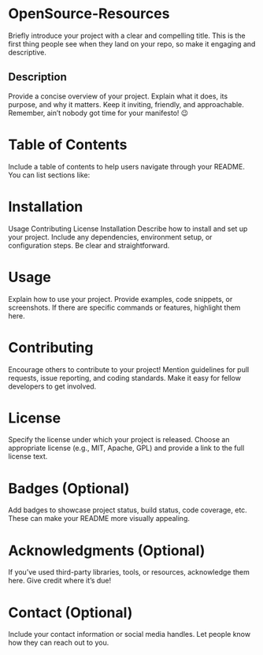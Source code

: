 # OpenSource-Resources
Briefly introduce your project with a clear and compelling title. This is the first thing people see when they land on your repo, so make it engaging and descriptive.

## Description
Provide a concise overview of your project. Explain what it does, its purpose, and why it matters. Keep it inviting, friendly, and approachable. Remember, ain’t nobody got time for your manifesto! 😉

# Table of Contents
Include a table of contents to help users navigate through your README. You can list sections like:

# Installation
Usage
Contributing
License
Installation
Describe how to install and set up your project. Include any dependencies, environment setup, or configuration steps. Be clear and straightforward.

# Usage
Explain how to use your project. Provide examples, code snippets, or screenshots. If there are specific commands or features, highlight them here.

# Contributing
Encourage others to contribute to your project! Mention guidelines for pull requests, issue reporting, and coding standards. Make it easy for fellow developers to get involved.

# License
Specify the license under which your project is released. Choose an appropriate license (e.g., MIT, Apache, GPL) and provide a link to the full license text.

# Badges (Optional)
Add badges to showcase project status, build status, code coverage, etc. These can make your README more visually appealing.

# Acknowledgments (Optional)
If you’ve used third-party libraries, tools, or resources, acknowledge them here. Give credit where it’s due!

# Contact (Optional)
Include your contact information or social media handles. Let people know how they can reach out to you.
